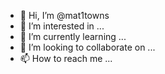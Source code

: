 - 👋 Hi, I’m @mat1towns
- 👀 I’m interested in ...
- 🌱 I’m currently learning ...
- 💞️ I’m looking to collaborate on ...
- 📫 How to reach me ...

<!---
mat1towns/mat1towns is a ✨ special ✨ repository because its `README.md` (this file) appears on your GitHub profile.
You can click the Preview link to take a look at your changes.
--->
